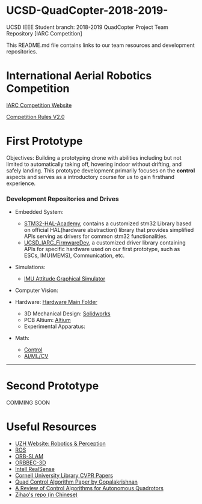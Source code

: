 # UCSD-QuadCopter-2018-2019-
UCSD IEEE Student branch: 2018-2019 QuadCopter Project Team Repository  [IARC Competition]

This README.md file contains links to our team resources and development repositories.

# International Aerial Robotics Competition

[IARC Competition Website](http://www.aerialroboticscompetition.org/)

[Competition Rules V2.0](http://www.aerialroboticscompetition.org/assets/downloads/mission8rules_2.0.pdf)

# First Prototype 

Objectives: Building a prototyping drone with abilities including but not limited to automatically taking off, hovering indoor without drifting, and safely landing. This prototype development primarily focuses on the **control** aspects and serves as a introductory course for us to gain firsthand experience.

###  Development Repositories and Drives

* Embedded System: 
  * [STM32-HAL-Academy](https://github.com/TsunamiTTT/STM32-HAL-Academy), contains a customized stm32 Library based on official HAL(hardware abstraction) library that provides simplified APIs serving as drivers for common stm32 functionalities.
  * [UCSD_IARC_FirmwareDev](https://github.com/Ayilay/UCSD_IARC_FirmwareDev), a customized driver library containing APIs for specific hardware used on our first prototype, such as ESCs, IMU(MEMS), Communication, etc.

* Simulations: 
  * [IMU Attitude Graphical Simulator]()

* Computer Vision:

* Hardware: [Hardware Main Folder](https://drive.google.com/open?id=1t28x4iKT08UrYZLnEa3A44xqwgLX1dZ6)
  * 3D Mechanical Design:  [Solidworks](https://drive.google.com/open?id=16jMgx09bTXuZzeh1FNEu3-k0MFozuMtt)
  * PCB Altium: [Altium](https://drive.google.com/open?id=1g3WHkZ5UF4HZ6E0bS7spDcY0aKLg3HT7)
  * Experimental Apparatus:

* Math:
  * [Control](https://github.com/TsunamiTTT/QuadCopter-Math/tree/master/Control)
  * [AI/ML/CV](https://github.com/TsunamiTTT/QuadCopter-Math/tree/master/AI%20%26%20ML%20%26%20CV)

----------------------------



# Second Prototype

COMMING SOON

# Useful Resources

* [UZH Website: Robotics & Perception](http://rpg.ifi.uzh.ch/software_datasets.html)
* [ROS](https://robots.ros.org/tags/#quadrotor)
* [ORB-SLAM](http://webdiis.unizar.es/~raulmur/orbslam/)
* [ORBBEC-3D](https://orbbec3d.com/bodytracking-sdk/)
* [Intell RealSense](https://software.intel.com/en-us/realsense/sr300)
* [Cornell University Library CVPR Papers](https://arxiv.org/list/cs.CV/recent)
* [Quad Control Algorithm Paper by Gopalakrishnan](https://dspace.cvut.cz/bitstream/handle/10467/68636/F3-DP-2017-Gopalakrishnan-Eswarmurthi-Master%20Thesis.pdf)
* [A Review of Control Algorithms for Autonomous Quadrotors](https://arxiv.org/ftp/arxiv/papers/1602/1602.02622.pdf)
* [Zihao's repo (in Chinese)](https://github.com/ZihaoZhou/Anti-entrophy)
